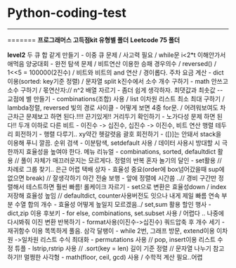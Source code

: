 # Python-coding-test
---
=======
**프로그래머스 고득점kit 유형별 폴더**
**Leetcode 75 폴더**

**level2**
두 큐 합 같게 만들기 - 이중 큐 문제 / 사고력 필요 / while문 i<2*t 이해안가서 애먹음
양궁대회 - 완전 탐색 문제 / 비트연산 이용한 승패 경우의수 / reversed() / 1<<5 = 100000(2진수) / 비트와 비트의 and 연산 / 경이롭다.
주차 요금 계산 - dict 이용(sorted: key기준 정렬) / 문자열 split
k진수에서 소수 개수 구하기 - math 안쓰고 소수 구하기 / 몫연산자:// 
n^2 배열 자르기 - 좀더 쉽게 생각하자.
최댓값과 최솟값 --
교점에 별 만들기 - combinations(조합) 사용 / list 이차원 리스트  최소 최대 구하기 / lambda정렬, reversed
빛의 경로 사이클 - 어떻게 보면 4중 for문. / 어려워보여도 차근차근 문제보고 하면 된다.!!!! 끈기있게!!
거리두기 확인하기 - 노가다성 문제 하면 된다!!
두개 이하로 다른 비트 - 이진수 -> 십진수, 십진수 -> 이진수, 비트 연산
행렬 테두리 회전하기 - 행렬 다루기.. xy약간 헷갈렷음
괄호 회전하기 - ([)]는 안돼서 stack을 이용해 푸니 깔끔.
순위 검색 - 이분탐색, setdefault 사용 / 데이터 사용시 방대할 시 극한까지 효율성을 높여야 한다.
메뉴 리뉴얼 - combinations, sorted, defaultdict 활용 // 풀이 자체가 매끄러운지는 모르게다. 정렬의 반복
혼자 놀기의 달인 - set활용 // 차례로 그룹 찾기.. 은근 어렵
택배 상자 - 효율성 중요(order에 box넘어갔을때 sup에 없으면 break) // 잘생각하기
야간 전술 보행 - 앞에 정렬에 시간씀 ..// 경비 구간만 정렬해서 테스트하면 훨씬 빠름! 
롤케이크 자르기 - set으로 변환은 효율성down / index저장해 효율성 높임 // defaultdict, counter사용버전도 잇으나 내게 제일 빠름
연속 부분 수열 합의 개수 - 효율성 어떻게 높일지 모르겠음../ set,sum 활용
할인 행사 - dict,zip 이용
후보키 - for else, combinations, set.subset 사용 / 어렵다 .. 나중에 다시봐줘
이진 변환 반복하기 - format사용(이진수->십진수)
쿼드압축 후 개수 세기 - 재귀함수 이용 똑똑하게 풀음.
삼각 달팽이 - while 2번, 그래프 방문, extend이용 이차원 ->일차원 리스트
수식 최대화 - permutations 사용 // pop, insert이용 리스트 수정
튜플 - lstrip,rstrip 사용 // .sort(key = len) 길이 기준 정렬 // 문자열 나누기 참고하기!!
멀쩡한 사각형 - math(floor, ceil, gcd) 사용 / 수학적 계산 필요..어렵
